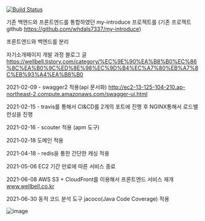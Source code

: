 
[![Build Status](https://travis-ci.com/whdals7337/myintroduce-backend-project.svg?branch=master)](https://travis-ci.com/whdals7337/myintroduce-backend-project)

기존 백엔드와 프론트엔드를 통합하였던 my-introduce 프로젝트를 (기존 프로젝트 github https://github.com/whdals7337/my-introduce)

프론트엔드와 백엔드를 분리

자기소개페이지 개발 과정 블로그 글
https://wellbell.tistory.com/category/%EC%9E%90%EA%B8%B0%EC%86%8C%EA%B0%9C%ED%8E%98%EC%9D%B4%EC%A7%80%EB%A7%8C%EB%93%A4%EA%B8%B0

2021-02-09 - swagger2 적용(api 문서화)
http://ec2-13-125-104-210.ap-northeast-2.compute.amazonaws.com/swagger-ui.html

2021-02-15 - travis를 통해서 CI&CD를 2개의 포트에 진행 후 NGINX통해서 로드밸런싱을 진행

2021-02-16 - scouter 적용 (apm 도구)

2021-02-18 도메인 적용

2021-04-18 - redis을 통한 간단한 캐싱 적용

2021-05-06 EC2 기간 만료에 따른 서비스 종료

2021-06-08 AWS S3 + CloudFront를 이용해서 프론트엔드 서비스 재개 www.wellbell.co.kr

2021-06-30 동적 코드 분석 도구 jacoco(Java Code Coverage) 적용

![image](https://user-images.githubusercontent.com/55545105/121142595-1ee63980-c877-11eb-8c42-bbddd0c26898.png)
